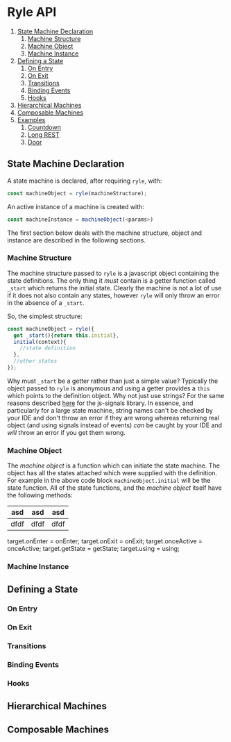 # Ryle API

1. [State Machine Declaration](#state-machine-declatation)
   1. [Machine Structure](#machine-structure)
   1. [Machine Object](#machine-object)
   1. [Machine Instance](#machine-instance)
1. [Defining a State](#defining-a-state)
   1. [On Entry](#on-entry)
   1. [On Exit](#on-exit)
   1. [Transitions](#transitions)
   1. [Binding Events](#binding-events)
   1. [Hooks](#hooks)
1. [Hierarchical Machines](#hierarchical-machines)
1. [Composable Machines](#composable-machines)
1. [Examples](#examples)
   1. [Countdown](#countdown)
   1. [Long REST](#long-rest)
   1. [Door](#door)

## State Machine Declaration

A state machine is declared, after requiring `ryle`, with:
```javascript
const machineObject = ryle(machineStructure);
```
An active instance of a machine is created with:
```javascript
const machineInstance = machineObject(<params>)
```
The first section below deals with the machine structure, object and instance are described in the following sections.

### Machine Structure
The machine structure passed to `ryle` is a javascript object containing the state definitions.  The only thing it _must_
contain is a getter function called `_start` which returns the initial state.  Clearly the machine is not a lot of use
if it does not also contain any states, however `ryle` will only throw an error in the absence of a `_start`.

So, the simplest structure:
```javascript
const machineObject = ryle({
  get _start(){return this.initial},
  initial(context){
    //state definition
  },
  //other states
});
```
Why must `_start` be a getter rather than just a simple value?  Typically the object passed to `ryle` is anonymous and
using a getter provides a `this` which points to the definition object.  Why not just use strings? For the same reasons
described [here](http://millermedeiros.github.io/js-signals/) for the js-signals library.  In essence, and particularly
for a large state machine, string names can't be checked by your IDE and don't throw an error if they are wrong whereas
returning real object (and using signals instead of events) _can_ be caught by your IDE and _will_ throw an error if you
get them wrong.
### Machine Object
The _machine object_ is a function which can initiate the state machine.  The object has all the states attached which
were supplied with the definition.  For example in the above code block `machineObject.initial` will be the state function.
All of the state functions, and the _machine object_ itself have the following methods:

asd | asd | asd
--- | --- | ---
dfdf | dfdf | dfdf

  target.onEnter = onEnter;
  target.onExit = onExit;
  target.onceActive = onceActive;
  target.getState = getState;
  target.using = using;

### Machine Instance

## Defining a State

### On Entry

### On Exit

### Transitions

### Binding Events

### Hooks

## Hierarchical Machines

## Composable Machines
